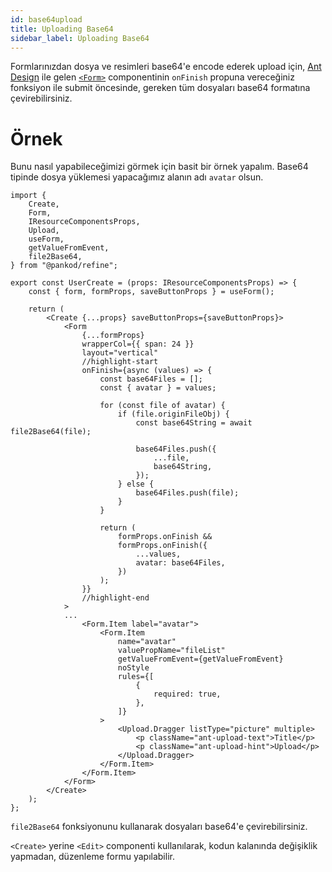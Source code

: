 ```yaml
---
id: base64upload
title: Uploading Base64
sidebar_label: Uploading Base64
---
```


Formlarınızdan dosya ve resimleri base64'e encode ederek upload için, [Ant Design](https://ant.design/) ile gelen [`<Form>`](https://ant.design/components/form/#Form) componentinin `onFinish` propuna vereceğiniz fonksiyon ile submit öncesinde, gereken tüm dosyaları base64 formatına çevirebilirsiniz.

# Örnek

Bunu nasıl yapabileceğimizi görmek için basit bir örnek yapalım. Base64 tipinde dosya yüklemesi yapacağımız alanın adı `avatar` olsun.

```tsx title="src/pages/users/create.tsx"
import {
    Create,
    Form,
    IResourceComponentsProps,
    Upload,
    useForm,
    getValueFromEvent,
    file2Base64,
} from "@pankod/refine";

export const UserCreate = (props: IResourceComponentsProps) => {
    const { form, formProps, saveButtonProps } = useForm();

    return (
        <Create {...props} saveButtonProps={saveButtonProps}>
            <Form
                {...formProps}
                wrapperCol={{ span: 24 }}
                layout="vertical"
                //highlight-start
                onFinish={async (values) => {
                    const base64Files = [];
                    const { avatar } = values;

                    for (const file of avatar) {
                        if (file.originFileObj) {
                            const base64String = await file2Base64(file);

                            base64Files.push({
                                ...file,
                                base64String,
                            });
                        } else {
                            base64Files.push(file);
                        }
                    }

                    return (
                        formProps.onFinish &&
                        formProps.onFinish({
                            ...values,
                            avatar: base64Files,
                        })
                    );
                }}
                //highlight-end
            >
            ...
                <Form.Item label="avatar">
                    <Form.Item
                        name="avatar"
                        valuePropName="fileList"
                        getValueFromEvent={getValueFromEvent}
                        noStyle
                        rules={[
                            {
                                required: true,
                            },
                        ]}
                    >
                        <Upload.Dragger listType="picture" multiple>
                            <p className="ant-upload-text">Title</p>
                            <p className="ant-upload-hint">Upload</p>
                        </Upload.Dragger>
                    </Form.Item>
                </Form.Item>
            </Form>
        </Create>
    );
};
```

`file2Base64` fonksiyonunu kullanarak dosyaları base64'e çevirebilirsiniz. 

`<Create>` yerine `<Edit>` componenti kullanılarak, kodun kalanında değişiklik yapmadan, düzenleme formu yapılabilir.
